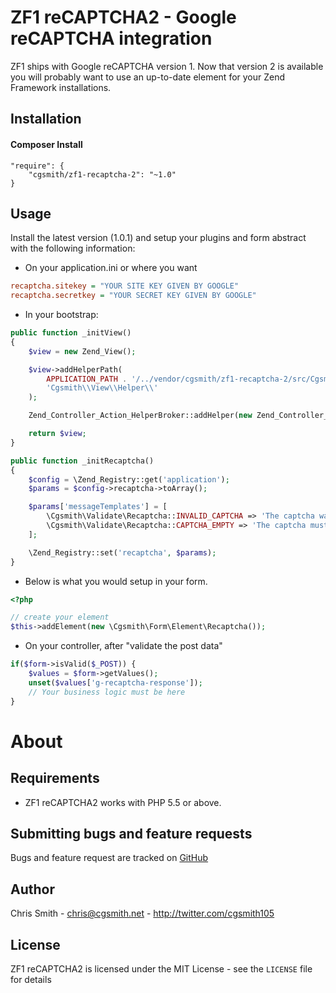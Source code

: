 ZF1 reCAPTCHA2 - Google reCAPTCHA integration
==============================

ZF1 ships with Google reCAPTCHA version 1.  Now that version 2 is available
you will probably want to use an up-to-date element for your Zend Framework installations.

Installation
-----

#### Composer Install

    "require": {
        "cgsmith/zf1-recaptcha-2": "~1.0"
    }


Usage
-----

Install the latest version (1.0.1) and setup your plugins and form abstract with the following information:

* On your application.ini or where you want

```ini
recaptcha.sitekey = "YOUR SITE KEY GIVEN BY GOOGLE"
recaptcha.secretkey = "YOUR SECRET KEY GIVEN BY GOOGLE"
```

* In your bootstrap:

```php
public function _initView()
{
    $view = new Zend_View();

    $view->addHelperPath(
        APPLICATION_PATH . '/../vendor/cgsmith/zf1-recaptcha-2/src/Cgsmith/View/Helper',
        'Cgsmith\\View\\Helper\\'
    );

    Zend_Controller_Action_HelperBroker::addHelper(new Zend_Controller_Action_Helper_ViewRenderer($view));

    return $view;
}

public function _initRecaptcha()
{
    $config = \Zend_Registry::get('application');
    $params = $config->recaptcha->toArray();

    $params['messageTemplates'] = [
        \Cgsmith\Validate\Recaptcha::INVALID_CAPTCHA => 'The captcha was invalid', // set custom/translated message
        \Cgsmith\Validate\Recaptcha::CAPTCHA_EMPTY => 'The captcha must be completed'
    ];

    \Zend_Registry::set('recaptcha', $params);
}
```


* Below is what you would setup in your form.

```php
<?php

// create your element
$this->addElement(new \Cgsmith\Form\Element\Recaptcha());

```

* On your controller, after "validate the post data"

```php
if($form->isValid($_POST)) {
	$values = $form->getValues();
	unset($values['g-recaptcha-response']);
	// Your business logic must be here
}
```

About
=====

Requirements
------------

- ZF1 reCAPTCHA2 works with PHP 5.5 or above.

Submitting bugs and feature requests
------------------------------------

Bugs and feature request are tracked on [GitHub](https://github.com/cgsmith/zf1-recaptcha-2/issues)

Author
------

Chris Smith - <chris@cgsmith.net> - <http://twitter.com/cgsmith105>

License
-------

ZF1 reCAPTCHA2 is licensed under the MIT License - see the `LICENSE` file for details
